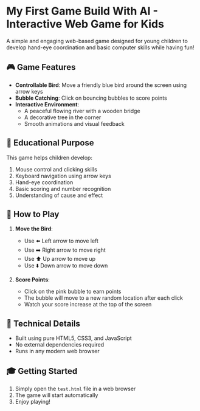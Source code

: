 # My First Game Build With AI - Interactive Web Game for Kids

A simple and engaging web-based game designed for young children to develop hand-eye coordination and basic computer skills while having fun!

## 🎮 Game Features

- **Controllable Bird**: Move a friendly blue bird around the screen using arrow keys
- **Bubble Catching**: Click on bouncing bubbles to score points
- **Interactive Environment**: 
  - A peaceful flowing river with a wooden bridge
  - A decorative tree in the corner
  - Smooth animations and visual feedback

## 🎯 Educational Purpose

This game helps children develop:
1. Mouse control and clicking skills
2. Keyboard navigation using arrow keys
3. Hand-eye coordination
4. Basic scoring and number recognition
5. Understanding of cause and effect

## 🚀 How to Play

1. **Move the Bird**:
   - Use ⬅️ Left arrow to move left
   - Use ➡️ Right arrow to move right
   - Use ⬆️ Up arrow to move up
   - Use ⬇️ Down arrow to move down

2. **Score Points**:
   - Click on the pink bubble to earn points
   - The bubble will move to a new random location after each click
   - Watch your score increase at the top of the screen

## 🔧 Technical Details

- Built using pure HTML5, CSS3, and JavaScript
- No external dependencies required
- Runs in any modern web browser

## 🎓 Getting Started

1. Simply open the `test.html` file in a web browser
2. The game will start automatically
3. Enjoy playing!